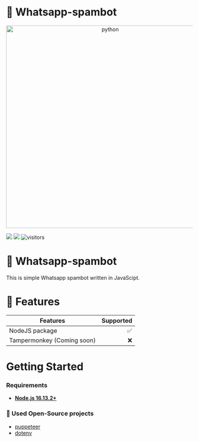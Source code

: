 # 💾 Whatsapp-spambot

<div align="center">
    <img src="https://upload.wikimedia.org/wikipedia/commons/thumb/c/cb/Whatsapp_logo.svg/911px-Whatsapp_logo.svg.png" width="546" alt="python" />
</div>

![](https://img.shields.io/badge/Code-JavaScript-informational?style=flat&logo=javascript&logoColor=white&color=6aa6f8)
![](https://img.shields.io/badge/npm-v.16.13.2-informational?style=flat&logo=npm&logoColor=white&color=6aa6f8)
![visitors](https://visitor-badge.laobi.icu/badge?page_id=efebagri.whatsapp-spambot)

# 💾 Whatsapp-spambot
This is simple Whatsapp spambot written in JavaScipt.

# 📑 Features
| Features        | Supported |
| ------------- | -----:|
| NodeJS package | ✅ |
| Tampermonkey (Coming soon) | ❌ |

# Getting Started
### Requirements
* [**Node.js 16.13.2+**](https://nodejs.org/en/)

### 🚧 Used Open-Source projects
* [puppeteer](https://github.com/puppeteer/puppeteer)
* [dotenv](https://www.npmjs.com/package/dotenv)
